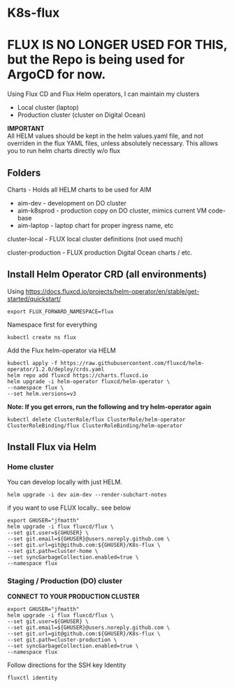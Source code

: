 # K8s-flux

# FLUX IS NO LONGER USED FOR THIS, but the Repo is being used for ArgoCD for now.


Using Flux CD and Flux Helm operators, I can maintain my clusters
- Local cluster (laptop)
- Production cluster (cluster on Digital Ocean)

**IMPORTANT**  
All HELM values should be kept in the helm values.yaml file, and not overriden in the flux YAML files, unless absolutely necessary.  This allows you to run helm charts directly w/o flux  


## Folders
Charts - Holds all HELM charts to be used for AIM  
- aim-dev - development on DO cluster  
- aim-k8sprod - production copy on DO cluster, mimics current VM code-base  
- aim-laptop - laptop chart for proper ingress name, etc  

cluster-local - FLUX local cluster definitions (not used much)  

cluster-production - FLUX production Digital Ocean charts / etc.  


## Install Helm Operator CRD (all environments)
Using https://docs.fluxcd.io/projects/helm-operator/en/stable/get-started/quickstart/

```
export FLUX_FORWARD_NAMESPACE=flux
```
Namespace first for everything
```
kubectl create ns flux
```
Add the Flux helm-operator via HELM
```
kubectl apply -f https://raw.githubusercontent.com/fluxcd/helm-operator/1.2.0/deploy/crds.yaml
helm repo add fluxcd https://charts.fluxcd.io
helm upgrade -i helm-operator fluxcd/helm-operator \
--namespace flux \
--set helm.versions=v3
```

**Note: If you get errors, run the following and try helm-operator again**
```
kubectl delete ClusterRole/flux ClusterRole/helm-operator ClusterRoleBinding/flux ClusterRoleBinding/helm-operator
```

## Install Flux via Helm

### Home cluster

You can develop locally with just HELM.

```
helm upgrade -i dev aim-dev --render-subchart-notes
```

if you want to use FLUX locally.. see below  

```
export GHUSER="jfmatth"
helm upgrade -i flux fluxcd/flux \
--set git.user=${GHUSER} \
--set git.email=${GHUSER}@users.noreply.github.com \
--set git.url=git@github.com:${GHUSER}/K8s-flux \
--set git.path=cluster-home \
--set syncGarbageCollection.enabled=true \
--namespace flux
```

### Staging / Production (DO) cluster

**CONNECT TO YOUR PRODUCTION CLUSTER**

```
export GHUSER="jfmatth"
helm upgrade -i flux fluxcd/flux \
--set git.user=${GHUSER} \
--set git.email=${GHUSER}@users.noreply.github.com \
--set git.url=git@github.com:${GHUSER}/K8s-flux \
--set git.path=cluster-production \
--set syncGarbageCollection.enabled=true \
--namespace flux
```

Follow directions for the SSH key Identity
```
fluxctl identity
```

